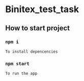 # Binitex_test_task

## How to start project

### `npm i` 

    To install depencencies

### `npm start` 

    To run the app
